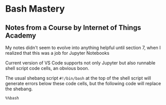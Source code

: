 # Bash Mastery

## Notes from a Course by Internet of Things Academy

My notes didn't seem to evolve into anything helpful until
section 7, when I realized that this was a job for Jupyter Notebooks

Current version of VS Code supports not only Jupyter but also
runnable shell script code cells, an obvious boon.

The usual shebang script `#!/bin/bash` at the top of the shell script will generate errors below these code cells, but the following code will replace the shebang.

``` bash
%%bash
```
